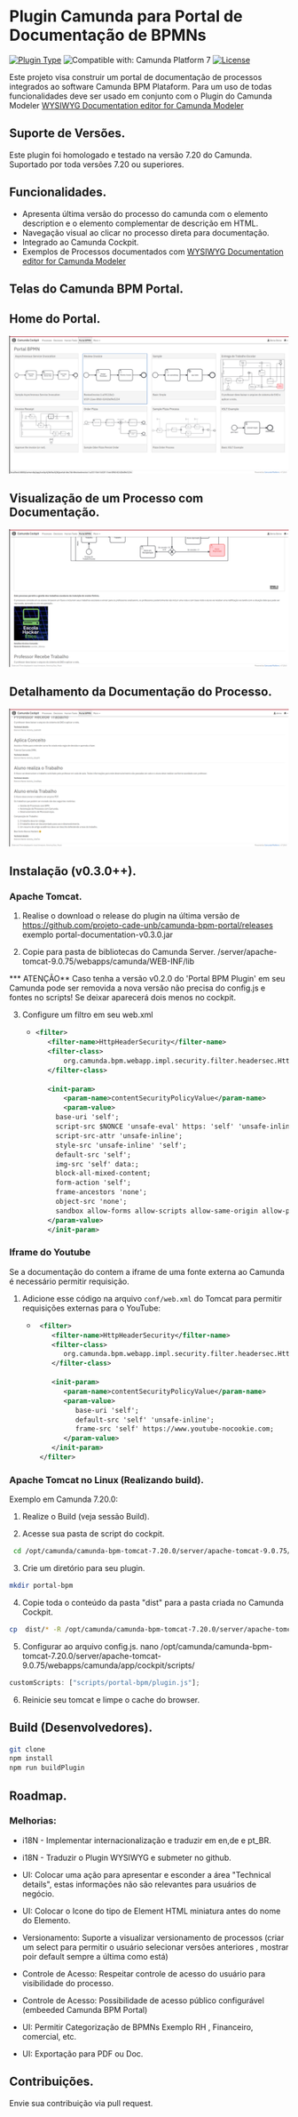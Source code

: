 # Plugin Camunda para Portal de Documentação de BPMNs

[![Plugin Type](<https://img.shields.io/badge/Plugin_Type-BPMN_(Camunda_Platform_7)-orange.svg>)](#) ![Compatible with: Camunda Platform 7](https://img.shields.io/badge/Compatible%20with-Camunda%20Platform%207-26d07c) [![License](https://img.shields.io/badge/License-Apache%202.0-blue.svg)](https://opensource.org/licenses/Apache-2.0)

Este projeto visa construir um portal de documentação de processos integrados ao software Camunda BPM Plataform.
Para um uso de todas funcionalidades deve ser usado em conjunto com o Plugin do Camunda Modeler [WYSIWYG Documentation editor for Camunda Modeler](https://github.com/sharedchains/camunda-wysiwyg-documentation)

## Suporte de Versões.

Este plugin foi homologado e testado na versão 7.20 do Camunda. Suportado por toda versões 7.20 ou superiores.

## Funcionalidades.

- Apresenta última versão do processo do camunda com o elemento description e o elemento complementar de descrição em HTML.
- Navegação visual ao clicar no processo direta para documentação.
- Integrado ao Camunda Cockpit.
- Exemplos de Processos documentados com [WYSIWYG Documentation editor for Camunda Modeler](https://github.com/sharedchains/camunda-wysiwyg-documentation)

## Telas do Camunda BPM Portal.

## Home do Portal.

![image](https://raw.githubusercontent.com/projeto-cade-unb/camunda-bpm-portal/main/samples/img/screenshot_home_camunda-bpm_portal.png)

## Visualização de um Processo com Documentação.

![image](https://raw.githubusercontent.com/projeto-cade-unb/camunda-bpm-portal/main/samples/img/screenshot_processo_camunda_bpm_portal.png)

## Detalhamento da Documentação do Processo.

![image](https://raw.githubusercontent.com/projeto-cade-unb/camunda-bpm-portal/main/samples/img/screenshot-details-camunda-bpm_portal.png)

## Instalação (v0.3.0++).

### Apache Tomcat.

1. Realise o download o release do plugin na última versão de https://github.com/projeto-cade-unb/camunda-bpm-portal/releases
   exemplo portal-documentation-v0.3.0.jar

2. Copie para pasta de bibliotecas do Camunda Server.
   <instal-camunda-path>/server/apache-tomcat-9.0.75/webapps/camunda/WEB-INF/lib

*** ATENÇÃO** Caso tenha a versão v0.2.0 do 'Portal BPM Plugin' em seu Camunda pode ser removida a nova versão não precisa do config.js e fontes no scripts! Se deixar aparecerá dois menos no cockpit.

3. Configure um filtro em seu web.xml
   - ``` xml
     <filter>
        <filter-name>HttpHeaderSecurity</filter-name>
        <filter-class>
            org.camunda.bpm.webapp.impl.security.filter.headersec.HttpHeaderSecurityFilter
        </filter-class>

        <init-param>
            <param-name>contentSecurityPolicyValue</param-name>
            <param-value>
          base-uri 'self';
          script-src $NONCE 'unsafe-eval' https: 'self' 'unsafe-inline' 'unsafe-hashes';
          script-src-attr 'unsafe-inline';
          style-src 'unsafe-inline' 'self';
          default-src 'self';
          img-src 'self' data:;
          block-all-mixed-content;
          form-action 'self';
          frame-ancestors 'none';
          object-src 'none';
          sandbox allow-forms allow-scripts allow-same-origin allow-popups allow-downloads;
        </param-value>
        </init-param>

    </filter>

### Iframe do Youtube

Se a documentação do contem a iframe de uma fonte externa ao Camunda é necessário permitir requisição.

1. Adicione esse código na arquivo `conf/web.xml` do Tomcat para permitir requisições externas para o YouTube:

   - ```xml
      <filter>
         <filter-name>HttpHeaderSecurity</filter-name>
         <filter-class>
            org.camunda.bpm.webapp.impl.security.filter.headersec.HttpHeaderSecurityFilter
         </filter-class>

         <init-param>
            <param-name>contentSecurityPolicyValue</param-name>
            <param-value>
               base-uri 'self';
               default-src 'self' 'unsafe-inline';
               frame-src 'self' https://www.youtube-nocookie.com;
            </param-value>
         </init-param>
      </filter>
     ```

### Apache Tomcat no Linux (Realizando build).

Exemplo em Camunda 7.20.0:

1. Realize o Build (veja sessão Build).

1. Acesse sua pasta de script do cockpit.

```bash
 cd /opt/camunda/camunda-bpm-tomcat-7.20.0/server/apache-tomcat-9.0.75/webapps/camunda/app/cockpit/scripts
```

3. Crie um diretório para seu plugin.

```bash
mkdir portal-bpm
```

4. Copie toda o conteúdo da pasta "dist" para a pasta criada no Camunda Cockpit.

```bash
cp  dist/* -R /opt/camunda/camunda-bpm-tomcat-7.20.0/server/apache-tomcat-9.0.75/webapps/camunda/app/cockpit/scripts/portal-bpm
```

5. Configurar ao arquivo config.js.
   nano /opt/camunda/camunda-bpm-tomcat-7.20.0/server/apache-tomcat-9.0.75/webapps/camunda/app/cockpit/scripts/

```js
customScripts: ["scripts/portal-bpm/plugin.js"];
```

6. Reinicie seu tomcat e limpe o cache do browser.

## Build (Desenvolvedores).

```bash
git clone
npm install
npm run buildPlugin
```

## Roadmap.

### Melhorias:

- i18N - Implementar internacionalização e traduzir em en,de e pt_BR.

- i18N - Traduzir o Plugin WYSIWYG e submeter no github.

- UI: Colocar uma ação para apresentar e esconder a área "Technical details", estas informações não são relevantes para usuários de negócio.

- UI: Colocar o Icone do tipo de Element HTML miniatura antes do nome do Elemento.

- Versionamento: Suporte a visualizar versionamento de processos (criar um select para permitir o usuário selecionar versões anteriores , mostrar poir default sempre a última como está)

- Controle de Acesso: Respeitar controle de acesso do usuário para visibilidade do processo.

- Controle de Acesso: Possibilidade de acesso público configurável (embeeded Camunda BPM Portal)

- UI: Permitir Categorização de BPMNs Exemplo RH , Financeiro, comercial, etc.

- UI: Exportação para PDF ou Doc.

## Contribuições.

Envie sua contribuição via pull request.
